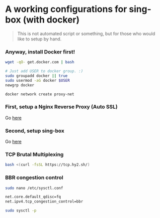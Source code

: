 A working configurations for sing-box (with docker)
===

> This is not automated script or something, but for those who would like to setup by hand.

### Anyway, install Docker first!

```sh
wget -qO- get.docker.com | bash

# Just add USER to docker group. :)
sudo groupadd docker || true
sudo usermod -aG docker $USER
newgrp docker

docker network create proxy-net
```

### First, setup a Nginx Reverse Proxy (Auto SSL)

Go [here](/reverse-proxy/)


### Second, setup sing-box

Go [here](/sing-box/)


### TCP Brutal Multiplexing

```sh
bash <(curl -fsSL https://tcp.hy2.sh/)
```


### BBR congestion control
```sh
sudo nano /etc/sysctl.conf

net.core.default_qdisc=fq
net.ipv4.tcp_congestion_control=bbr

sudo sysctl -p
```


<!-- bash <(curl -fsSL https://tcp.hy2.sh/) -->
<!-- bash <(wget -qO- https://raw.githubusercontent.com/GFW4Fun/S-UI-PRO/master/s-ui-pro.sh) -install yes -->